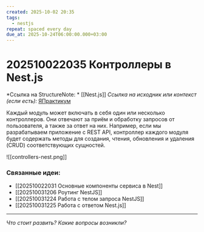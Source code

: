 ```yaml
---
created: 2025-10-02 20:35
tags:
  - nestjs
repeat: spaced every day
due_at: 2025-10-24T06:00:00.000+03:00
---
```

# 202510022035 Контроллеры в Nest.js

*Ссылка на StructureNote: *  [[Nest.js]] 
*Ссылка на исходник или контекст (если есть):* [ЯПрактикум](https://practicum.yandex.ru/learn/backend-nodejs/courses/a4214ab0-2146-4152-b90e-651bf4c7ca5e/sprints/564244/topics/1df920a3-5c6a-4fcd-884c-0f66136c2b56/lessons/0fa76aa4-6dec-490f-9466-78a5fe72e7bd/)

Каждый модуль может включать в себя один или несколько контроллеров. Они отвечают за приём и обработку запросов от пользователя, а также за ответ на них. Например, если мы разрабатываем приложение с REST API, контроллер каждого модуля будет содержать методы для создания, чтения, обновления и удаления (CRUD) соответствующих сущностей.

![[controllers-nest.png]]

### Связанные идеи:

* [[202510022031 Основные компоненты сервиса в Nest]]
* [[202510031206 Роутинг NestJS]]
* [[202510031224 Работа с телом запроса NestJS]]
* [[202510031225 Работа с ответом Nest.js]]

---

*Что стоит развить? Какие вопросы возникли?*
